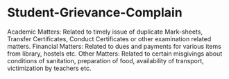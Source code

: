 # Student-Grievance-Complain
  Academic Matters: Related to timely issue of duplicate Mark-sheets, Transfer Certificates, Conduct Certificates or other examination related matters.
  Financial Matters: Related to dues and payments for various items from library, hostels etc.
  Other Matters: Related to certain misgivings about conditions of sanitation, preparation of food, availability of transport, victimization by teachers etc.
